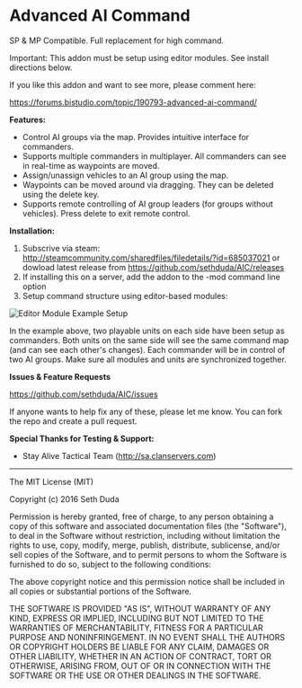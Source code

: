 # Advanced AI Command

SP & MP Compatible. Full replacement for high command.

Important: This addon must be setup using editor modules. See install directions below. 

If you like this addon and want to see more, please comment here:

https://forums.bistudio.com/topic/190793-advanced-ai-command/

**Features:**

 - Control AI groups via the map. Provides intuitive interface for commanders.
 - Supports multiple commanders in multiplayer. All commanders can see in real-time as waypoints are moved.
 - Assign/unassign vehicles to an AI group using the map.
 - Waypoints can be moved around via dragging. They can be deleted using the delete key.
 - Supports remote controlling of AI group leaders (for groups without vehicles). Press delete to exit remote control.

**Installation:**

1. Subscrive via steam: http://steamcommunity.com/sharedfiles/filedetails/?id=685037021 or dowload latest release from https://github.com/sethduda/AIC/releases
2. If installing this on a server, add the addon to the -mod command line option
3. Setup command structure using editor-based modules:

![Editor Module Example Setup](http://images.akamai.steamusercontent.com/ugc/278473128263933821/3C258BB6120BEB164140B6A6D4EB48C9528A4C4A/?interpolation=lanczos-none&output-format=jpeg&output-quality=95&fit=inside|637:358&composite-to=*,*|637:358&background-color=black)

In the example above, two playable units on each side have been setup as commanders. Both units on the same side will see the same command map (and can see each other's changes). Each commander will be in control of two AI groups. Make sure all modules and units are synchronized together.

**Issues & Feature Requests**

https://github.com/sethduda/AIC/issues 

If anyone wants to help fix any of these, please let me know. You can fork the repo and create a pull request. 

**Special Thanks for Testing & Support:**

- Stay Alive Tactical Team (http://sa.clanservers.com) 

---

The MIT License (MIT)

Copyright (c) 2016 Seth Duda

Permission is hereby granted, free of charge, to any person obtaining a copy of this software and associated documentation files (the "Software"), to deal in the Software without restriction, including without limitation the rights to use, copy, modify, merge, publish, distribute, sublicense, and/or sell copies of the Software, and to permit persons to whom the Software is furnished to do so, subject to the following conditions:

The above copyright notice and this permission notice shall be included in all copies or substantial portions of the Software.

THE SOFTWARE IS PROVIDED "AS IS", WITHOUT WARRANTY OF ANY KIND, EXPRESS OR IMPLIED, INCLUDING BUT NOT LIMITED TO THE WARRANTIES OF MERCHANTABILITY, FITNESS FOR A PARTICULAR PURPOSE AND NONINFRINGEMENT. IN NO EVENT SHALL THE AUTHORS OR COPYRIGHT HOLDERS BE LIABLE FOR ANY CLAIM, DAMAGES OR OTHER LIABILITY, WHETHER IN AN ACTION OF CONTRACT, TORT OR OTHERWISE, ARISING FROM, OUT OF OR IN CONNECTION WITH THE SOFTWARE OR THE USE OR OTHER DEALINGS IN THE SOFTWARE.
